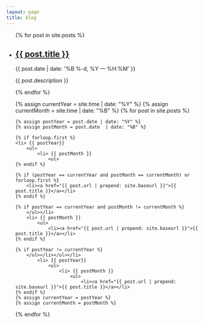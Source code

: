```yaml
---
layout: page
title: blog
---
```


<ul class="post-list">
    {% for post in site.posts %}
      <li>
        <h2><a class="post-title" href="{{ post.url | prepend: site.baseurl }}">{{ post.title }}</a></h2>
        <p class="post-meta">{{ post.date | date: '%B %-d, %Y — %H:%M' }}</p>
        <p>{{ post.description }}</p>
      </li>
    {% endfor %}
</ul>











<ul class="sidebar">
{% assign currentYear = site.time | date: "%Y" %}
{% assign currentMonth = site.time | date: "%B" %}
{% for post in site.posts %}

    {% assign postYear = post.date | date: "%Y" %}
    {% assign postMonth = post.date  | date: "%B" %}

    {% if forloop.first %}
    <li> {{ postYear}}
        <ul>
            <li> {{ postMonth }}
                <ul>
    {% endif %}

    {% if (postYear == currentYear and postMonth == currentMonth) or forloop.first %}
        <li><a href="{{ post.url | prepend: site.baseurl }}">{{ post.title }}</a></li>
    {% endif %}

    {% if postYear == currentYear and postMonth != currentMonth %}
        </ul></li>
        <li> {{ postMonth }}
            <ul>
                <li><a href="{{ post.url | prepend: site.baseurl }}">{{ post.title }}</a></li>
    {% endif %}

    {% if postYear != currentYear %}
        </ul></li></ul></li>
            <li> {{ postYear}}
                <ul>
                    <li> {{ postMonth }}
                        <ul>
                            <li><a href="{{ post.url | prepend: site.baseurl }}">{{ post.title }}</a></li>
    {% endif %}
    {% assign currentYear = postYear %}
    {% assign currentMonth = postMonth %}
{% endfor %}</ul>
